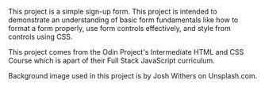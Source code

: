 This project is a simple sign-up form. This project is intended to demonstrate an understanding of basic form fundamentals like how to format a form properly, use form controls effectively, and style from controls using CSS. 

This project comes from the Odin Project's Intermediate HTML and CSS Course which is apart of their Full Stack JavaScript curriculum. 

Background image used in this project is by Josh Withers on Unsplash.com.